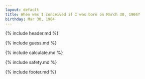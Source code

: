 ```yaml
---
layout: default
title: When was I conceived if I was born on March 30, 1904?
birthday: Mar 30, 1904
---
```


{% include header.md %}

{% include guess.md %}

{% include calculate.md %}

{% include safety.md %}

{% include footer.md %}



